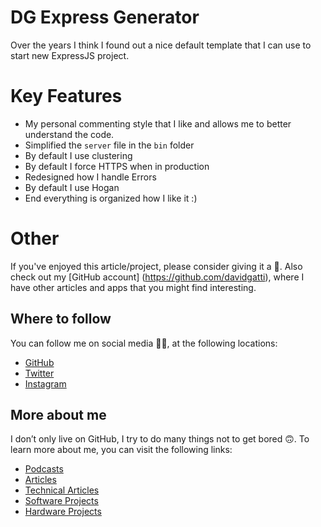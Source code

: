# DG Express Generator

Over the years I think I found out a nice default template that I can use to start new ExpressJS project.

# Key Features

- My personal commenting style that I like and allows me to better understand the code.
- Simplified the `server` file in the `bin` folder
- By default I use clustering
- By default I force HTTPS when in production
- Redesigned how I handle Errors
- By default I use Hogan
- End everything is organized how I like it :)

# Other

If you've enjoyed this article/project, please consider giving it a 🌟. Also check out my [GitHub account] (https://github.com/davidgatti), where I have other articles and apps that you might find interesting.

## Where to follow

You can follow me on social media 🐙😇, at the following locations:

- [GitHub](https://github.com/davidgatti)
- [Twitter](https://twitter.com/dawidgatti)
- [Instagram](https://www.instagram.com/gattidavid/)

## More about me

I don’t only live on GitHub, I try to do many things not to get bored 🙃. To learn more about me, you can visit the following links:

- [Podcasts](http://david.gatti.pl/podcasts)
- [Articles](http://david.gatti.pl/articles)
- [Technical Articles](http://david.gatti.pl/technical_articles)
- [Software Projects](http://david.gatti.pl/software_projects)
- [Hardware Projects](http://david.gatti.pl/hardware_projects)
